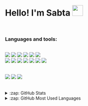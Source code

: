 <h1>Hello! I'm Sabta <img src="https://raw.githubusercontent.com/MartinHeinz/MartinHeinz/master/wave.gif" width="35px" height="35px"/></h1>
  <br />
  <h3>Languages and tools:</h3>
  <div align="left">
<br />
 <img src="https://img.shields.io/badge/MongoDB-560bad?style=for-the-badge&logo=mongodb&logoColor=white" />
 <img src="https://img.shields.io/badge/Express%20js-560bad?style=for-the-badge&logo=express&logoColor=white"/> 
 <img src="https://img.shields.io/badge/React-560bad?style=for-the-badge&logo=react&logoColor=white" />
 <img src="https://img.shields.io/badge/Node%20js-560bad?style=for-the-badge&logo=nodedotjs&logoColor=white" /> 
 <img src="https://img.shields.io/badge/styled--components-560bad?style=for-the-badge&logo=styled-components&logoColor=white" />
  <img src="https://img.shields.io/badge/npm-560bad?style=for-the-badge&logo=npm&logoColor=white"/><br />
  <img src="https://img.shields.io/badge/Figma-560bad?style=for-the-badge&logo=figma&logoColor=white" />
  <img src="https://img.shields.io/badge/Linux-560bad?style=for-the-badge&logo=linux&logoColor=white" />
  <img src="https://img.shields.io/badge/GIT-560bad?style=for-the-badge&logo=git&logoColor=white" />
  <img src="https://img.shields.io/badge/VSCode-560bad?style=for-the-badge&logo=visual%20studio%20code&logoColor=white" />
  <img src="https://img.shields.io/badge/JavaScript-560bad?style=for-the-badge&logo=javascript&logoColor=white" />
  <img src="https://img.shields.io/badge/HTML5-560bad?style=for-the-badge&logo=html5&logoColor=white" />
  <img src="https://img.shields.io/badge/CSS3-560bad?style=for-the-badge&logo=css3&logoColor=white" />
<br />
  <br />
  <br />
   <img src="https://img.shields.io/badge/Trello-560bad?style=for-the-badge&logo=trello&logoColor=white" />
  <img src="https://img.shields.io/badge/Slack-560bad?style=for-the-badge&logo=slack&logoColor=white" />
  <img src="https://img.shields.io/badge/Discord-560bad?style=for-the-badge&logo=discord&logoColor=white" />
  <br />
  <br />
  <br />
<details>
  <summary>:zap: GitHub Stats</summary>
 <img align="left" alt="Sabta's GitHub Stats" src="https://github-readme-stats.vercel.app/api?username=sabtamendes&count_private=true&show_icons=true"/>
    </details>
    <details>
  <summary>:zap: GitHub Most Used Languages</summary>
 <img align="left" alt="Sabta's GitHub Top Languages" src ="https://github-readme-stats.vercel.app/api/top-langs/?username=sabtamendes&&langs_count=6" />
    </details>
